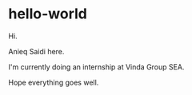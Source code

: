 # hello-world

Hi. 

Anieq Saidi here. 

I'm currently doing an internship at Vinda Group SEA. 

Hope everything goes well.
